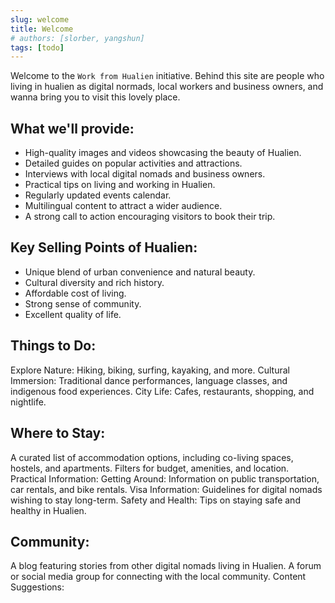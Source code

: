```yaml
---
slug: welcome
title: Welcome
# authors: [slorber, yangshun]
tags: [todo]
---
```


Welcome to the `Work from Hualien` initiative. Behind this site are people who living in hualien as digital normads, local workers and business owners, and wanna bring you to visit this lovely place.

## What we'll provide:
- High-quality images and videos showcasing the beauty of Hualien.
- Detailed guides on popular activities and attractions.
- Interviews with local digital nomads and business owners.
- Practical tips on living and working in Hualien.
- Regularly updated events calendar.
- Multilingual content to attract a wider audience.
- A strong call to action encouraging visitors to book their trip.

## Key Selling Points of Hualien:
  - Unique blend of urban convenience and natural beauty.
  - Cultural diversity and rich history.
  - Affordable cost of living.
  - Strong sense of community.
  - Excellent quality of life.

## Things to Do:
Explore Nature: Hiking, biking, surfing, kayaking, and more.
Cultural Immersion: Traditional dance performances, language classes, and indigenous food experiences.
City Life: Cafes, restaurants, shopping, and nightlife.

## Where to Stay:
A curated list of accommodation options, including co-living spaces, hostels, and apartments.
Filters for budget, amenities, and location.
Practical Information:
Getting Around: Information on public transportation, car rentals, and bike rentals.
Visa Information: Guidelines for digital nomads wishing to stay long-term.
Safety and Health: Tips on staying safe and healthy in Hualien.

## Community:
A blog featuring stories from other digital nomads living in Hualien.
A forum or social media group for connecting with the local community.
Content Suggestions:
